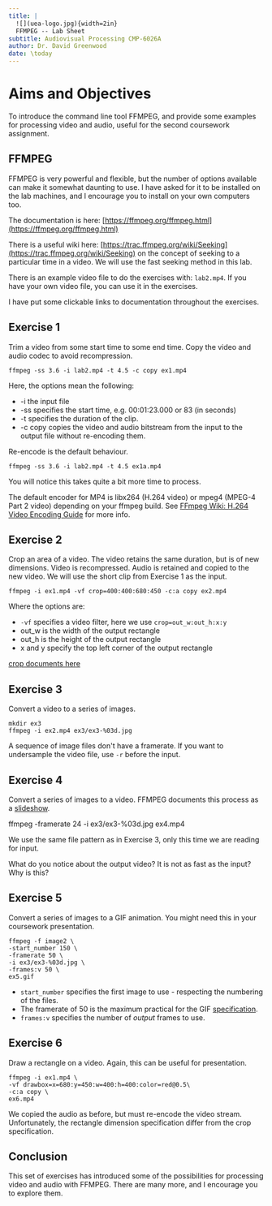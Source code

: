 ```yaml
---
title: |
  ![](uea-logo.jpg){width=2in}  
  FFMPEG -- Lab Sheet
subtitle: Audiovisual Processing CMP-6026A
author: Dr. David Greenwood
date: \today
---
```


# Aims and Objectives

To introduce the command line tool FFMPEG, and provide some examples for processing video and audio, useful for the second coursework assignment.

## FFMPEG

FFMPEG is very powerful and flexible, but the number of options available can make it somewhat daunting to use. I have asked for it to be installed on the lab machines, and I encourage you to install on your own computers too.

The documentation is here: [https://ffmpeg.org/ffmpeg.html](https://ffmpeg.org/ffmpeg.html)

There is a useful wiki here: [https://trac.ffmpeg.org/wiki/Seeking](https://trac.ffmpeg.org/wiki/Seeking) on the concept of seeking to a particular time in a video.
We will use the fast seeking method in this lab.

There is an example video file to do the exercises with: `lab2.mp4`.
If you have your own video file, you can use it in the exercises.

I have put some clickable links to documentation throughout the exercises.

## Exercise 1

Trim a video from some start time to some end time.
Copy the video and audio codec to avoid recompression.

    ffmpeg -ss 3.6 -i lab2.mp4 -t 4.5 -c copy ex1.mp4

Here, the options mean the following:

- -i the input file
- -ss specifies the start time, e.g. 00:01:23.000 or 83 (in seconds)
- -t specifies the duration of the clip.
- -c copy copies the video and audio bitstream from the input to the output file without re-encoding them.

Re-encode is the default behaviour.

    ffmpeg -ss 3.6 -i lab2.mp4 -t 4.5 ex1a.mp4

You will notice this takes quite a bit more time to process.

The default encoder for MP4 is libx264 (H.264 video) or mpeg4 (MPEG-4 Part 2 video) depending on your ffmpeg build.
See [FFmpeg Wiki: H.264 Video Encoding Guide](https://trac.ffmpeg.org/wiki/Encode/H.264) for more info.

## Exercise 2

Crop an area of a video. The video retains the same duration, but is of new dimensions. Video is recompressed. Audio is retained and copied to the new video.
We will use the short clip from Exercise 1 as the input.

    ffmpeg -i ex1.mp4 -vf crop=400:400:680:450 -c:a copy ex2.mp4

Where the options are:

- `-vf` specifies a video filter, here we use `crop=out_w:out_h:x:y`
- out_w is the width of the output rectangle
- out_h is the height of the output rectangle
- x and y specify the top left corner of the output rectangle

[crop documents here](http://ffmpeg.org/ffmpeg-filters.html#crop)

## Exercise 3

Convert a video to a series of images.

    mkdir ex3
    ffmpeg -i ex2.mp4 ex3/ex3-%03d.jpg

A sequence of image files don't have a framerate.
If you want to undersample the video file, use `-r` before the input.

## Exercise 4

Convert a series of images to a video. FFMPEG documents this process as a [slideshow](https://trac.ffmpeg.org/wiki/Slideshow).

ffmpeg -framerate 24 -i ex3/ex3-%03d.jpg ex4.mp4

We use the same file pattern as in Exercise 3, only this time we are reading for input.

What do you notice about the output video? It is not as fast as the input?
Why is this?

## Exercise 5

Convert a series of images to a GIF animation.
You might need this in your coursework presentation.

    ffmpeg -f image2 \
    -start_number 150 \
    -framerate 50 \
    -i ex3/ex3-%03d.jpg \
    -frames:v 50 \
    ex5.gif

- `start_number` specifies the first image to use - respecting the numbering of the files.
- The framerate of 50 is the maximum practical for the GIF [specification](https://www.w3.org/Graphics/GIF/spec-gif89a.txt).
- `frames:v` specifies the number of _output_ frames to use.

## Exercise 6

Draw a rectangle on a video. Again, this can be useful for presentation.

    ffmpeg -i ex1.mp4 \
    -vf drawbox=x=680:y=450:w=400:h=400:color=red@0.5\
    -c:a copy \
    ex6.mp4

We copied the audio as before, but must re-encode the video stream.
Unfortunately, the rectangle dimension specification differ from the crop specification.

## Conclusion

This set of exercises has introduced some of the possibilities for processing video and audio with FFMPEG. There are many more, and I encourage you to explore them.
